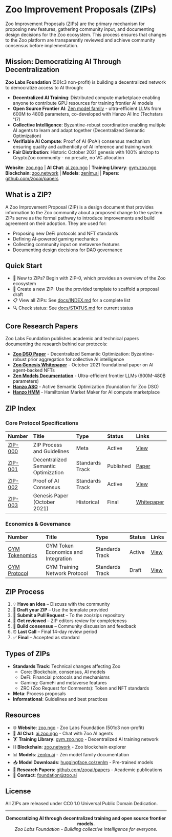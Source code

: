 # Zoo Improvement Proposals (ZIPs)

Zoo Improvement Proposals (ZIPs) are the primary mechanism for proposing new features, gathering community input, and documenting design decisions for the Zoo ecosystem. This process ensures that changes to the Zoo platform are transparently reviewed and achieve community consensus before implementation.

## Mission: Democratizing AI Through Decentralization

**Zoo Labs Foundation** (501c3 non-profit) is building a decentralized network to democratize access to AI through:

- **Decentralized AI Training**: Distributed compute marketplace enabling anyone to contribute GPU resources for training frontier AI models
- **Open Source Frontier AI**: [Zen model family](https://zenlm.ai) - ultra-efficient LLMs from 600M to 480B parameters, co-developed with Hanzo AI Inc (Techstars '17)
- **Collective Intelligence**: Byzantine-robust coordination enabling multiple AI agents to learn and adapt together (Decentralized Semantic Optimization)
- **Verifiable AI Compute**: Proof of AI (PoAI) consensus mechanism ensuring quality and authenticity of AI inference and training work
- **Fair Distribution**: Historic October 2021 genesis with 100% airdrop to CryptoZoo community - no presale, no VC allocation

**Website**: [zoo.ngo](https://zoo.ngo) | **AI Chat**: [ai.zoo.ngo](https://ai.zoo.ngo) | **Training Library**: [gym.zoo.ngo](https://gym.zoo.ngo)
**Blockchain**: [zoo.network](https://zoo.network) | **Models**: [zenlm.ai](https://zenlm.ai) | **Papers**: [github.com/zooai/papers](https://github.com/zooai/papers)

## What is a ZIP?

A Zoo Improvement Proposal (ZIP) is a design document that provides information to the Zoo community about a proposed change to the system. ZIPs serve as the formal pathway to introduce improvements and build agreement on their adoption. They are used for:
- Proposing new DeFi protocols and NFT standards
- Defining AI-powered gaming mechanics
- Collecting community input on metaverse features
- Documenting design decisions for DAO governance

## Quick Start

- 📖 New to ZIPs? Begin with ZIP-0, which provides an overview of the Zoo ecosystem
- 🚀 Create a new ZIP: Use the provided template to scaffold a proposal draft
- 📋 View all ZIPs: See [docs/INDEX.md](./docs/INDEX.md) for a complete list
- 🔍 Check status: See [docs/STATUS.md](./docs/STATUS.md) for current status

## Core Research Papers

Zoo Labs Foundation publishes academic and technical papers documenting the research behind our protocols:

- **[Zoo DSO Paper](https://github.com/zooai/papers/blob/main/zoo-dso.pdf)** - Decentralized Semantic Optimization: Byzantine-robust prior aggregation for collective AI intelligence
- **[Zoo Genesis Whitepaper](https://github.com/zooai/papers/blob/main/zoo-genesis-whitepaper.md)** - October 2021 foundational paper on AI agent-backed NFTs
- **[Zen Models Documentation](https://zenlm.ai)** - Ultra-efficient frontier LLMs (600M-480B parameters)
- **[Hanzo ASO](https://github.com/hanzoai/papers)** - Active Semantic Optimization (foundation for Zoo DSO)
- **[Hanzo HMM](https://github.com/hanzoai/papers)** - Hamiltonian Market Maker for AI compute marketplace

## ZIP Index

### Core Protocol Specifications

| Number | Title | Type | Status | Links |
|:-------|:------|:-----|:-------|:------|
| [ZIP-000](./ZIP-000-zips.md) | ZIP Process and Guidelines | Meta | Active | [View](./ZIP-000-zips.md) |
| [ZIP-001](./ZIP-001-dso.md) | Decentralized Semantic Optimization | Standards Track | Published | [Paper](https://github.com/zooai/papers/blob/main/zoo-dso.pdf) |
| [ZIP-002](./ZIP-002-poai.md) | Proof of AI Consensus | Standards Track | Active | [View](./ZIP-002-poai.md) |
| [ZIP-003](./ZIP-003-genesis.md) | Genesis Paper (October 2021) | Historical | Final | [Whitepaper](https://github.com/zooai/papers/blob/main/zoo-genesis-whitepaper.md) |

### Economics & Governance

| Number | Title | Type | Status | Links |
|:-------|:------|:-----|:-------|:------|
| [GYM Tokenomics](./zip-gym-tokenomics.md) | GYM Token Economics and Integration | Standards Track | Active | [View](./zip-gym-tokenomics.md) |
| [GYM Protocol](./zip-gym-protocol.md) | GYM Training Network Protocol | Standards Track | Draft | [View](./zip-gym-protocol.md) |

## ZIP Process

1. 💡 **Have an idea** – Discuss with the community
2. 📝 **Draft your ZIP** – Use the template provided
3. 🔄 **Submit a Pull Request** – To the zoo/zips repository
4. 👥 **Get reviewed** – ZIP editors review for completeness
5. 🤝 **Build consensus** – Community discussion and feedback
6. ⏰ **Last Call** – Final 14-day review period
7. ✅ **Final** – Accepted as standard

## Types of ZIPs

- **Standards Track**: Technical changes affecting Zoo
  - Core: Blockchain, consensus, AI models
  - DeFi: Financial protocols and mechanisms
  - Gaming: GameFi and metaverse features
  - ZRC (Zoo Request for Comments): Token and NFT standards
- **Meta**: Process proposals
- **Informational**: Guidelines and best practices

## Resources

- 🌐 **Website**: [zoo.ngo](https://zoo.ngo) - Zoo Labs Foundation (501c3 non-profit)
- 🤖 **AI Chat**: [ai.zoo.ngo](https://ai.zoo.ngo) - Chat with Zoo AI agents
- 🏋️ **Training Library**: [gym.zoo.ngo](https://gym.zoo.ngo) - Decentralized AI training network
- ⛓️ **Blockchain**: [zoo.network](https://zoo.network) - Zoo blockchain explorer
- 📊 **Models**: [zenlm.ai](https://zenlm.ai) - Zen model family documentation
- 📥 **Model Downloads**: [huggingface.co/zenlm](https://huggingface.co/zenlm) - Pre-trained models
- 📄 **Research Papers**: [github.com/zooai/papers](https://github.com/zooai/papers) - Academic publications
- 💬 **Contact**: foundation@zoo.ai

## License

All ZIPs are released under CC0 1.0 Universal Public Domain Dedication.

---

<div align="center">
  <strong>Democratizing AI through decentralized training and open source frontier models.</strong>
  <br>
  <em>Zoo Labs Foundation - Building collective intelligence for everyone.</em>
</div>
